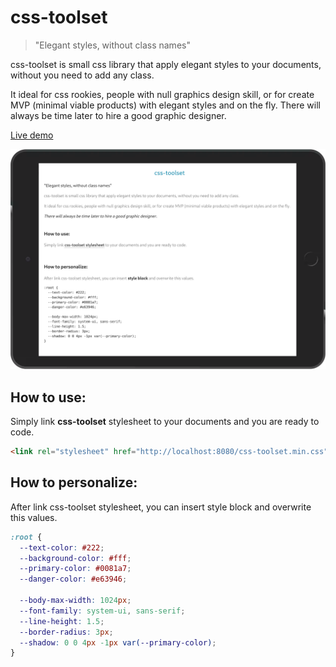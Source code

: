 # css-toolset

> "Elegant styles, without class names"

css-toolset is small css library that apply elegant styles to your documents, without you need to add any class.

It ideal for css rookies, people with null graphics design skill, or for create MVP (minimal viable products) with elegant styles and on the fly.
There will always be time later to hire a good graphic designer.

[Live demo](https://galiprandi.github.io/css-toolset/)

<img src="images/ipad_screen.png" alt="css-toolset" title="css-toolset">

## How to use:

Simply link **css-toolset** stylesheet to your documents and you are ready to code.

```html
<link rel="stylesheet" href="http://localhost:8080/css-toolset.min.css" />
```

## How to personalize:

After link css-toolset stylesheet, you can insert style block and overwrite this values.

```css
:root {
  --text-color: #222;
  --background-color: #fff;
  --primary-color: #0081a7;
  --danger-color: #e63946;

  --body-max-width: 1024px;
  --font-family: system-ui, sans-serif;
  --line-height: 1.5;
  --border-radius: 3px;
  --shadow: 0 0 4px -1px var(--primary-color);
}
```
